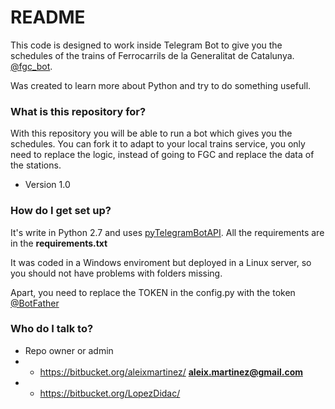 # README #

This code is designed to work inside Telegram Bot to give you the schedules of the trains of Ferrocarrils de la Generalitat de Catalunya.
[@fgc_bot](https://t.me/fgc_bot).

Was created to learn more about Python and try to do something usefull.

### What is this repository for? ###

With this repository you will be able to run a bot which gives you the schedules. 
You can fork it to adapt to your local trains service, you only need to replace the logic, instead of going to FGC and replace the data of the stations.

* Version 1.0

### How do I get set up? ###

It's write in Python 2.7 and uses [pyTelegramBotAPI](https://github.com/eternnoir/pyTelegramBotAPI).
All the requirements are in the **requirements.txt**

It was coded in a Windows enviroment but deployed in a Linux server, so you should not have problems with folders missing.

Apart, you need to replace the TOKEN in the config.py with the token [@BotFather](https://t.me/BotFather)


### Who do I talk to? ###

* Repo owner or admin
* * https://bitbucket.org/aleixmartinez/ **aleix.martinez@gmail.com**
* * https://bitbucket.org/LopezDidac/
